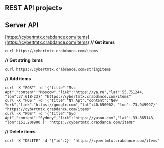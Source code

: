## REST API project»
## Server API 
[https://cybertmtx.crabdance.com/items](https://cybertmtx.crabdance.com/items)
**// Get items**
```
curl https://cybertmtx.crabdance.com/items
```
**// Get string items**
```
curl https://cybertmtx.crabdance.com/stringitems
```
**// Add items**
```
curl -X "POST" -d '{"title":"Msc Apt","content":"Moscow","link":"https://ya.ru","lat":55.751244, "lon":37.618423}' "https://cybertmtx.crabdance.com/items"
curl -X "POST" -d '{"title":"NY Apt","content":"New York","link":"https://google.com","lat":40.650002, "lon":-73.949997}' "https://cybertmtx.crabdance.com/items"
curl -X "POST" -d '{"title":"Syd Apt","content":"Sydney","link":"https://yahoo.com","lat":-33.865143, "lon":151.209900 }' "https://cybertmtx.crabdance.com/items"
```
**// Delete items**
```
curl -X "DELETE" -d '{"id":2}' "https://cybertmtx.crabdance.com/items"
```

